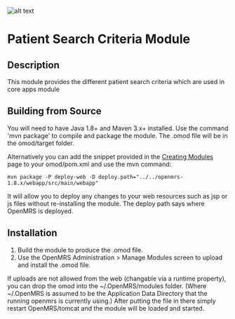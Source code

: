 ![alt text](https://camo.githubusercontent.com/93680c923c12178e9fa6b523b1bbb644d32f4039/68747470733a2f2f74616c6b2e6f70656e6d72732e6f72672f75706c6f6164732f64656661756c742f6f726967696e616c2f32582f662f663165633537396230333938636230346338306135346335366461323139623234343066653234392e6a7067)

Patient Search Criteria Module
==========================

Description
-----------
This module provides the different patient search criteria which are used in core apps module

Building from Source
--------------------
You will need to have Java 1.8+ and Maven 3.x+ installed.  Use the command 'mvn package' to 
compile and package the module.  The .omod file will be in the omod/target folder.

Alternatively you can add the snippet provided in the [Creating Modules](https://wiki.openmrs.org/x/cAEr) page to your 
omod/pom.xml and use the mvn command:

    mvn package -P deploy-web -D deploy.path="../../openmrs-1.8.x/webapp/src/main/webapp"

It will allow you to deploy any changes to your web 
resources such as jsp or js files without re-installing the module. The deploy path says 
where OpenMRS is deployed.

Installation
------------
1. Build the module to produce the .omod file.
2. Use the OpenMRS Administration > Manage Modules screen to upload and install the .omod file.

If uploads are not allowed from the web (changable via a runtime property), you can drop the omod
into the ~/.OpenMRS/modules folder.  (Where ~/.OpenMRS is assumed to be the Application 
Data Directory that the running openmrs is currently using.)  After putting the file in there 
simply restart OpenMRS/tomcat and the module will be loaded and started.
